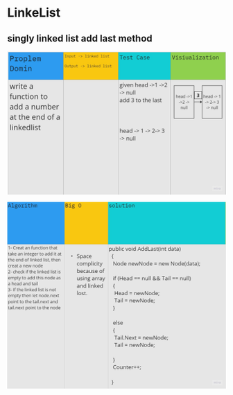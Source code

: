 # LinkeList
## singly linked list add last method

![alt text](Untitled3.jpg)

![alt text](Untitled4.jpg)

